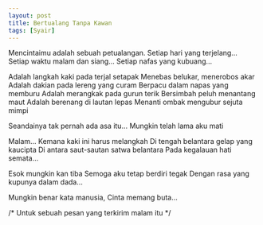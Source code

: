```yaml
---
layout: post
title: Bertualang Tanpa Kawan
tags: [Syair]
---
```


Mencintaimu adalah sebuah petualangan.
Setiap hari yang terjelang…
Setiap waktu malam dan siang…
Setiap nafas yang kubuang…

Adalah langkah kaki pada terjal setapak
Menebas belukar, menerobos akar
Adalah dakian pada lereng yang curam
Berpacu dalam napas yang memburu
Adalah merangkak pada gurun terik
Bersimbah peluh menantang maut
Adalah berenang di lautan lepas
Menanti ombak mengubur sejuta mimpi

Seandainya tak pernah ada asa itu...
Mungkin telah lama aku mati

Malam...
Kemana kaki ini harus melangkah
Di tengah belantara gelap yang kaucipta
Di antara saut-sautan satwa belantara
Pada kegalauan hati semata...

Esok mungkin kan tiba
Semoga aku tetap berdiri tegak
Dengan rasa yang kupunya dalam dada...

Mungkin benar kata manusia,
Cinta memang buta...

/*
Untuk sebuah pesan yang terkirim malam itu
*/